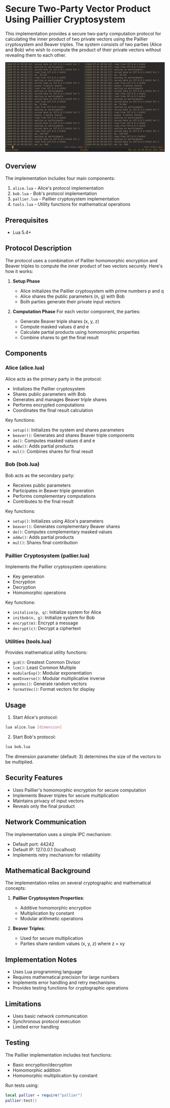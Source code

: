 # Secure Two-Party Vector Product Using Paillier Cryptosystem

This implementation provides a secure two-party computation protocol for calculating the inner product of two private vectors using the Paillier cryptosystem and Beaver triples. The system consists of two parties (Alice and Bob) who wish to compute the product of their private vectors without revealing them to each other.

![](screenshot.png)

## Overview

The implementation includes four main components:

1. `alice.lua` - Alice's protocol implementation
2. `bob.lua` - Bob's protocol implementation
3. `pallier.lua` - Paillier cryptosystem implementation
4. `tools.lua` - Utility functions for mathematical operations

## Prerequisites
- Lua 5.4+

## Protocol Description

The protocol uses a combination of Paillier homomorphic encryption and Beaver triples to compute the inner product of two vectors securely. Here's how it works:

1. **Setup Phase**
   - Alice initializes the Paillier cryptosystem with prime numbers p and q
   - Alice shares the public parameters (n, g) with Bob
   - Both parties generate their private input vectors

2. **Computation Phase**
   For each vector component, the parties:
   - Generate Beaver triple shares (x, y, z)
   - Compute masked values d and e
   - Calculate partial products using homomorphic properties
   - Combine shares to get the final result

## Components

### Alice (alice.lua)

Alice acts as the primary party in the protocol:
- Initializes the Paillier cryptosystem
- Shares public parameters with Bob
- Generates and manages Beaver triple shares
- Performs encrypted computations
- Coordinates the final result calculation

Key functions:
- `setup()`: Initializes the system and shares parameters
- `beaver()`: Generates and shares Beaver triple components
- `de()`: Computes masked values d and e
- `addw()`: Adds partial products
- `mul()`: Combines shares for final result

### Bob (bob.lua)

Bob acts as the secondary party:
- Receives public parameters
- Participates in Beaver triple generation
- Performs complementary computations
- Contributes to the final result

Key functions:
- `setup()`: Initializes using Alice's parameters
- `beaver()`: Generates complementary Beaver shares
- `de()`: Computes complementary masked values
- `addw()`: Adds partial products
- `mul()`: Shares final contribution

### Paillier Cryptosystem (pallier.lua)

Implements the Paillier cryptosystem operations:
- Key generation
- Encryption
- Decryption
- Homomorphic operations

Key functions:
- `initalice(p, q)`: Initialize system for Alice
- `initbob(n, g)`: Initialize system for Bob
- `encrypt(m)`: Encrypt a message
- `decrypt(c)`: Decrypt a ciphertext

### Utilities (tools.lua)

Provides mathematical utility functions:
- `gcd()`: Greatest Common Divisor
- `lcm()`: Least Common Multiple
- `modularExp()`: Modular exponentiation
- `modInverse()`: Modular multiplicative inverse
- `genVec()`: Generate random vectors
- `formatVec()`: Format vectors for display

## Usage

1. Start Alice's protocol:
```bash
lua alice.lua [dimension]
```

2. Start Bob's protocol:
```bash
lua bob.lua
```

The dimension parameter (default: 3) determines the size of the vectors to be multiplied.

## Security Features

- Uses Paillier's homomorphic encryption for secure computation
- Implements Beaver triples for secure multiplication
- Maintains privacy of input vectors
- Reveals only the final product

## Network Communication

The implementation uses a simple IPC mechanism:
- Default port: 44242
- Default IP: 127.0.0.1 (localhost)
- Implements retry mechanism for reliability

## Mathematical Background

The implementation relies on several cryptographic and mathematical concepts:

1. **Paillier Cryptosystem Properties**:
   - Additive homomorphic encryption
   - Multiplication by constant
   - Modular arithmetic operations

2. **Beaver Triples**:
   - Used for secure multiplication
   - Parties share random values (x, y, z) where z = xy

## Implementation Notes

- Uses Lua programming language
- Requires mathematical precision for large numbers
- Implements error handling and retry mechanisms
- Provides testing functions for cryptographic operations

## Limitations

- Uses basic network communication
- Synchronous protocol execution
- Limited error handling

## Testing

The Paillier implementation includes test functions:
- Basic encryption/decryption
- Homomorphic addition
- Homomorphic multiplication by constant

Run tests using:
```lua
local pallier = require("pallier")
pallier:test()
```
